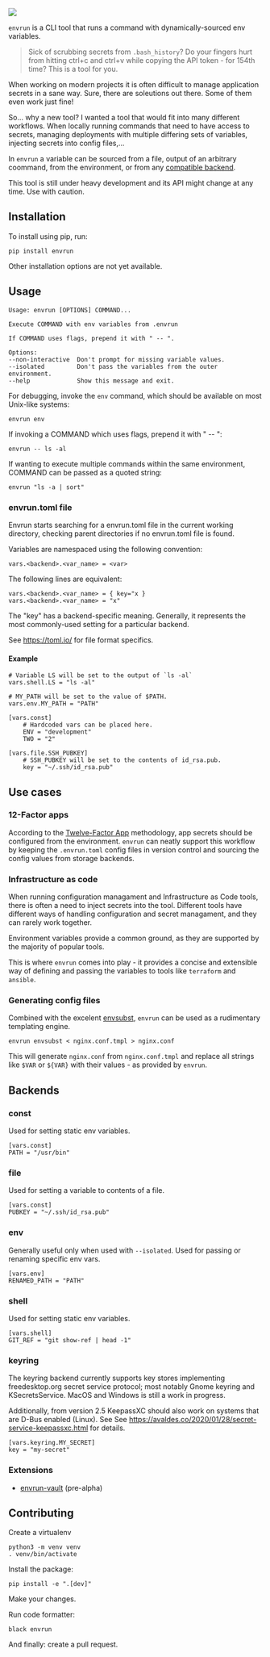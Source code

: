 <a href="https://pypi.org/project/envrun/"><img src="https://img.shields.io/pypi/v/envrun"/></a>

`envrun` is a CLI tool that runs a command with dynamically-sourced env variables.

> Sick of scrubbing secrets from `.bash_history`?
> Do your fingers hurt from hitting ctrl+c and ctrl+v while copying the API token - for 154th time?
> This is a tool for you.

When working on modern projects it is often difficult to manage application secrets in a sane way.
Sure, there are soleutions out there. Some of them even work just fine!

So... why a new tool? I wanted a tool that would fit into many different workflows.
When locally running commands that need to have access to secrets, managing deployments with multiple differing sets
of variables, injecting secrets into config files,...

In `envrun` a variable can be sourced from a file, output of an arbitrary coommand, from the environment, or from any [compatible backend](#backends).

This tool is still under heavy development and its API might change at any time. Use with caution.


## Installation
To install using pip, run:

    pip install envrun

Other installation options are not yet available.


## Usage

    Usage: envrun [OPTIONS] COMMAND...

    Execute COMMAND with env variables from .envrun

    If COMMAND uses flags, prepend it with " -- ".

    Options:
    --non-interactive  Don't prompt for missing variable values.
    --isolated         Don't pass the variables from the outer environment.
    --help             Show this message and exit.


For debugging, invoke the `env` command, which should be available on most Unix-like systems:

    envrun env

If invoking a COMMAND which uses flags, prepend it with " -- ":

    envrun -- ls -al

If wanting to execute multiple commands within the same environment, COMMAND can be passed as a quoted string:

    envrun "ls -a | sort"


### envrun.toml file

Envrun starts searching for a envrun.toml file in the current working directory, checking parent directories
if no envrun.toml file is found.

Variables are namespaced using the following convention:

    vars.<backend>.<var_name> = <var>

The following lines are equivalent:

    vars.<backend>.<var_name> = { key="x }
    vars.<backend>.<var_name> = "x"

The "key" has a backend-specific meaning. Generally, it represents
the most commonly-used setting for a particular backend.

 See https://toml.io/ for file format specifics.


#### Example

    # Variable LS will be set to the output of `ls -al`
    vars.shell.LS = "ls -al"

    # MY_PATH will be set to the value of $PATH.
    vars.env.MY_PATH = "PATH"

    [vars.const]
        # Hardcoded vars can be placed here.
        ENV = "development"
        TWO = "2"

    [vars.file.SSH_PUBKEY]
        # SSH_PUBKEY will be set to the contents of id_rsa.pub.
        key = "~/.ssh/id_rsa.pub"


## Use cases
### 12-Factor apps
According to the [Twelve-Factor App](https://12factor.net/) methodology, app secrets should be configured from the environment.
`envrun` can neatly support this workflow by keeping the `.envrun.toml` config files in version control and sourcing the config values
from storage backends.

### Infrastructure as code
When running configuration managament and Infrastructure as Code tools, there is often a need to inject secrets into the tool.
Different tools have different ways of handling configuration and secret managament, and they can rarely work together.

Environment variables provide a common ground, as they are supported by the majority of popular tools.

This is where `envrun` comes into play - it provides a concise and extensible way of defining and passing the variables to tools like `terraform` and `ansible`.

### Generating config files
Combined with the excelent [envsubst](https://linux.die.net/man/1/envsubst), `envrun` can be used as a rudimentary templating engine.

    envrun envsubst < nginx.conf.tmpl > nginx.conf

This will generate `nginx.conf` from `nginx.conf.tmpl` and replace all strings like `$VAR` or `${VAR}` with their values - as provided by `envrun`.


## Backends

### const
Used for setting static env variables.

    [vars.const]
    PATH = "/usr/bin"

### file
Used for setting a variable to contents of a file.

    [vars.const]
    PUBKEY = "~/.ssh/id_rsa.pub"


### env
Generally useful only when used with `--isolated`. Used for passing or renaming specific env vars.

    [vars.env]
    RENAMED_PATH = "PATH"

### shell
Used for setting static env variables.

    [vars.shell]
    GIT_REF = "git show-ref | head -1"

### keyring
The keyring backend currently supports key stores implementing freedesktop.org secret service protocol;
most notably Gnome keyring and KSecretsService. MacOS and Windows is still a work in progress.

Additionally, from version 2.5 KeepassXC should also work on systems that are D-Bus enabled (Linux). See See https://avaldes.co/2020/01/28/secret-service-keepassxc.html for details.


    [vars.keyring.MY_SECRET]
    key = "my-secret"


### Extensions
  - [envrun-vault](https://github.com/janlikar/envrun-vault) (pre-alpha)


## Contributing
Create a virtualenv

    python3 -m venv venv
    . venv/bin/activate

Install the package:

    pip install -e ".[dev]"

Make your changes.

Run code formatter:

    black envrun

And finally: create a pull request.
